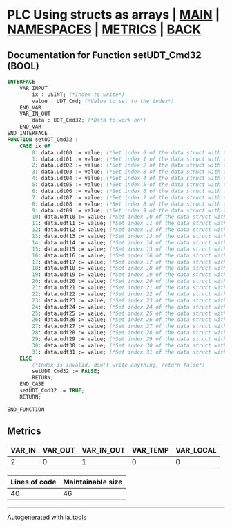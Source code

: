 # PLC Using structs as arrays | [MAIN] | [NAMESPACES] | [METRICS] | [BACK]  

## Documentation for Function setUDT_Cmd32 (BOOL)  

```pascal
INTERFACE
    VAR_INPUT
        ix : USINT; (*Index to write*)
        value : UDT_Cmd; (*Value to set to the index*)
    END_VAR
    VAR_IN_OUT
        data : UDT_Cmd32; (*Data to work on*)
    END_VAR
END_INTERFACE
FUNCTION setUDT_Cmd32 :
    CASE ix OF
    	0: data.udt00 := value; (*Set index 0 of the data struct with the value*)
    	1: data.udt01 := value; (*Set index 1 of the data struct with the value*)
    	2: data.udt02 := value; (*Set index 2 of the data struct with the value*)
    	3: data.udt03 := value; (*Set index 3 of the data struct with the value*)
    	4: data.udt04 := value; (*Set index 4 of the data struct with the value*)
    	5: data.udt05 := value; (*Set index 5 of the data struct with the value*)
    	6: data.udt06 := value; (*Set index 6 of the data struct with the value*)
    	7: data.udt07 := value; (*Set index 7 of the data struct with the value*)
    	8: data.udt08 := value; (*Set index 8 of the data struct with the value*)
    	9: data.udt09 := value; (*Set index 9 of the data struct with the value*)
    	10: data.udt10 := value; (*Set index 10 of the data struct with the value*)
    	11: data.udt11 := value; (*Set index 11 of the data struct with the value*)
    	12: data.udt12 := value; (*Set index 12 of the data struct with the value*)
    	13: data.udt13 := value; (*Set index 13 of the data struct with the value*)
    	14: data.udt14 := value; (*Set index 14 of the data struct with the value*)
    	15: data.udt15 := value; (*Set index 15 of the data struct with the value*)
    	16: data.udt16 := value; (*Set index 16 of the data struct with the value*)
    	17: data.udt17 := value; (*Set index 17 of the data struct with the value*)
    	18: data.udt18 := value; (*Set index 18 of the data struct with the value*)
    	19: data.udt19 := value; (*Set index 19 of the data struct with the value*)
    	20: data.udt20 := value; (*Set index 20 of the data struct with the value*)
    	21: data.udt21 := value; (*Set index 21 of the data struct with the value*)
    	22: data.udt22 := value; (*Set index 22 of the data struct with the value*)
    	23: data.udt23 := value; (*Set index 23 of the data struct with the value*)
    	24: data.udt24 := value; (*Set index 24 of the data struct with the value*)
    	25: data.udt25 := value; (*Set index 25 of the data struct with the value*)
    	26: data.udt26 := value; (*Set index 26 of the data struct with the value*)
    	27: data.udt27 := value; (*Set index 27 of the data struct with the value*)
    	28: data.udt28 := value; (*Set index 28 of the data struct with the value*)
    	29: data.udt29 := value; (*Set index 29 of the data struct with the value*)
    	30: data.udt30 := value; (*Set index 30 of the data struct with the value*)
    	31: data.udt31 := value; (*Set index 31 of the data struct with the value*)
    ELSE
    	(*Index is invalid, don't write anything, return false*)
    	setUDT_Cmd32 := FALSE;
    	RETURN;
    END_CASE
    setUDT_Cmd32 := TRUE;
    RETURN;

END_FUNCTION
```

## Metrics  

| VAR_IN | VAR_OUT | VAR_IN_OUT | VAR_TEMP | VAR_LOCAL |
| ------ | ------- | ---------- | --------- | -------- |
| 2 | 0 | 1 | 0 | 0 |  

| Lines of code | Maintainable size |
| ------------- | ----------------- |
| 40 | 46 |

---
Autogenerated with [ia_tools](https://github.com/tkucic/ia_tools)  

[MAIN]: ../../../../index_st.md
[NAMESPACES]: ../../nsList_st.md
[METRICS]: ../../../metrics_st.md
[BACK]: ../nsMain_st.md
